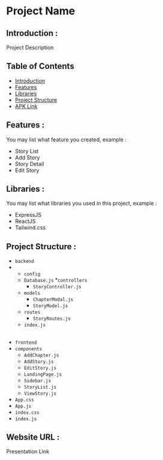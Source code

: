 # Project Name

## <a name="introduction"></a> Introduction :
Project Description

## Table of Contents

- [Introduction](#introduction)
- [Features](#features)
- [Libraries](#libraries)
- [Project Structure](#project-structures)
- [APK Link](#apk-link)

## <a name="features"></a> Features :
You may list what feature you created, example :
- Story List
- Add Story
- Story Detail
- Edit Story


## <a name="libraries"></a> Libraries :
You may list what libraries you used in this project, example :
- ExpressJS
- ReactJS
- Tailwind.css

## <a name="project-structures"></a> Project Structure :

* `backend`
* * `config`
  * `Database.js`
  *`controllers`
    * `StoryController.js`
  * `models`
    * `ChapterModal.js`
    * `StoryModel.js`
  * `routes`
    *  `StoryRoutes.js`
  * `index.js`

## 
 * `frontend`
 * `components`
   * `AddChapter.js`
   * `AddStory.js`
   * `EditStory.js`
   * `LandingPage.js`
   * `Sidebar.js`
   * `StoryList.js`
   * `ViewStory.js`
 * `App.css`
 * `App.js`
 * `index.css`
 * `index.js`

## <a name="apk-link"></a> Website URL :
Presentation Link
